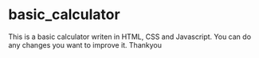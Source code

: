 # basic_calculator
This is a basic calculator writen in HTML, CSS and Javascript. You can do any changes you want to improve it. Thankyou

